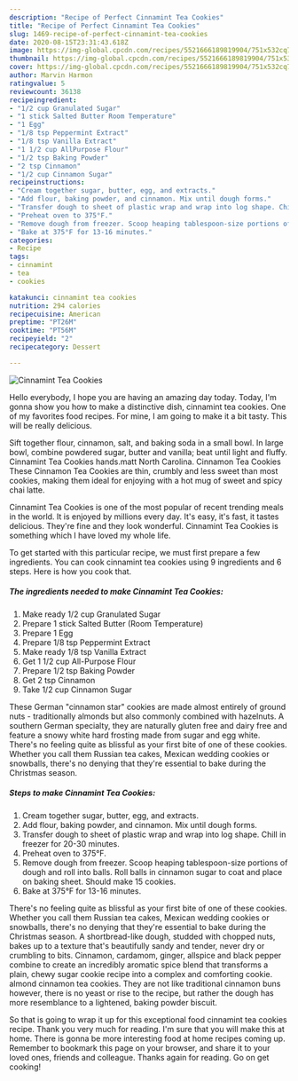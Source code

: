 ```yaml
---
description: "Recipe of Perfect Cinnamint Tea Cookies"
title: "Recipe of Perfect Cinnamint Tea Cookies"
slug: 1469-recipe-of-perfect-cinnamint-tea-cookies
date: 2020-08-15T23:31:43.618Z
image: https://img-global.cpcdn.com/recipes/5521666189819904/751x532cq70/cinnamint-tea-cookies-recipe-main-photo.jpg
thumbnail: https://img-global.cpcdn.com/recipes/5521666189819904/751x532cq70/cinnamint-tea-cookies-recipe-main-photo.jpg
cover: https://img-global.cpcdn.com/recipes/5521666189819904/751x532cq70/cinnamint-tea-cookies-recipe-main-photo.jpg
author: Marvin Harmon
ratingvalue: 5
reviewcount: 36138
recipeingredient:
- "1/2 cup Granulated Sugar"
- "1 stick Salted Butter Room Temperature"
- "1 Egg"
- "1/8 tsp Peppermint Extract"
- "1/8 tsp Vanilla Extract"
- "1 1/2 cup AllPurpose Flour"
- "1/2 tsp Baking Powder"
- "2 tsp Cinnamon"
- "1/2 cup Cinnamon Sugar"
recipeinstructions:
- "Cream together sugar, butter, egg, and extracts."
- "Add flour, baking powder, and cinnamon. Mix until dough forms."
- "Transfer dough to sheet of plastic wrap and wrap into log shape. Chill in freezer for 20-30 minutes."
- "Preheat oven to 375°F."
- "Remove dough from freezer. Scoop heaping tablespoon-size portions of dough and roll into balls. Roll balls in cinnamon sugar to coat and place on baking sheet. Should make 15 cookies."
- "Bake at 375°F for 13-16 minutes."
categories:
- Recipe
tags:
- cinnamint
- tea
- cookies

katakunci: cinnamint tea cookies 
nutrition: 294 calories
recipecuisine: American
preptime: "PT26M"
cooktime: "PT56M"
recipeyield: "2"
recipecategory: Dessert

---
```



![Cinnamint Tea Cookies](https://img-global.cpcdn.com/recipes/5521666189819904/751x532cq70/cinnamint-tea-cookies-recipe-main-photo.jpg)

Hello everybody, I hope you are having an amazing day today. Today, I'm gonna show you how to make a distinctive dish, cinnamint tea cookies. One of my favorites food recipes. For mine, I am going to make it a bit tasty. This will be really delicious.

Sift together flour, cinnamon, salt, and baking soda in a small bowl. In large bowl, combine powdered sugar, butter and vanilla; beat until light and fluffy. Cinnamint Tea Cookies hands.matt North Carolina. Cinnamon Tea Cookies These Cinnamon Tea Cookies are thin, crumbly and less sweet than most cookies, making them ideal for enjoying with a hot mug of sweet and spicy chai latte.

Cinnamint Tea Cookies is one of the most popular of recent trending meals in the world. It is enjoyed by millions every day. It's easy, it's fast, it tastes delicious. They're fine and they look wonderful. Cinnamint Tea Cookies is something which I have loved my whole life.


To get started with this particular recipe, we must first prepare a few ingredients. You can cook cinnamint tea cookies using 9 ingredients and 6 steps. Here is how you cook that.

<!--inarticleads1-->

##### The ingredients needed to make Cinnamint Tea Cookies:

1. Make ready 1/2 cup Granulated Sugar
1. Prepare 1 stick Salted Butter (Room Temperature)
1. Prepare 1 Egg
1. Prepare 1/8 tsp Peppermint Extract
1. Make ready 1/8 tsp Vanilla Extract
1. Get 1 1/2 cup All-Purpose Flour
1. Prepare 1/2 tsp Baking Powder
1. Get 2 tsp Cinnamon
1. Take 1/2 cup Cinnamon Sugar


These German &#34;cinnamon star&#34; cookies are made almost entirely of ground nuts - traditionally almonds but also commonly combined with hazelnuts. A southern German specialty, they are naturally gluten free and dairy free and feature a snowy white hard frosting made from sugar and egg white. There&#39;s no feeling quite as blissful as your first bite of one of these cookies. Whether you call them Russian tea cakes, Mexican wedding cookies or snowballs, there&#39;s no denying that they&#39;re essential to bake during the Christmas season. 

<!--inarticleads2-->

##### Steps to make Cinnamint Tea Cookies:

1. Cream together sugar, butter, egg, and extracts.
1. Add flour, baking powder, and cinnamon. Mix until dough forms.
1. Transfer dough to sheet of plastic wrap and wrap into log shape. Chill in freezer for 20-30 minutes.
1. Preheat oven to 375°F.
1. Remove dough from freezer. Scoop heaping tablespoon-size portions of dough and roll into balls. Roll balls in cinnamon sugar to coat and place on baking sheet. Should make 15 cookies.
1. Bake at 375°F for 13-16 minutes.


There&#39;s no feeling quite as blissful as your first bite of one of these cookies. Whether you call them Russian tea cakes, Mexican wedding cookies or snowballs, there&#39;s no denying that they&#39;re essential to bake during the Christmas season. A shortbread-like dough, studded with chopped nuts, bakes up to a texture that&#39;s beautifully sandy and tender, never dry or crumbling to bits. Cinnamon, cardamom, ginger, allspice and black pepper combine to create an incredibly aromatic spice blend that transforms a plain, chewy sugar cookie recipe into a complex and comforting cookie. almond cinnamon tea cookies. They are not like traditional cinnamon buns however, there is no yeast or rise to the recipe, but rather the dough has more resemblance to a lightened, baking powder biscuit. 

So that is going to wrap it up for this exceptional food cinnamint tea cookies recipe. Thank you very much for reading. I'm sure that you will make this at home. There is gonna be more interesting food at home recipes coming up. Remember to bookmark this page on your browser, and share it to your loved ones, friends and colleague. Thanks again for reading. Go on get cooking!
